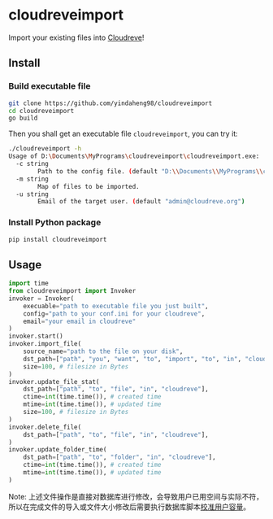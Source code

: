 # cloudreveimport

Import your existing files into [Cloudreve](https://github.com/cloudreve/Cloudreve)!

## Install

### Build executable file

```sh
git clone https://github.com/yindaheng98/cloudreveimport
cd cloudreveimport
go build
```

Then you shall get an executable file `cloudreveimport`, you can try it:

```sh
./cloudreveimport -h
Usage of D:\Documents\MyPrograms\cloudreveimport\cloudreveimport.exe:
  -c string
        Path to the config file. (default "D:\\Documents\\MyPrograms\\cloudreveimport\\conf.ini")
  -m string
        Map of files to be imported.
  -u string
        Email of the target user. (default "admin@cloudreve.org")
```

### Install Python package

```sh
pip install cloudreveimport
```

## Usage

```python
import time
from cloudreveimport import Invoker
invoker = Invoker(
    execuable="path to executable file you just built",
    config="path to your conf.ini for your cloudreve",
    email="your email in cloudreve"
)
invoker.start()
invoker.import_file(
    source_name="path to the file on your disk",
    dst_path=["path", "you", "want", "to", "import", "to", "in", "cloudreve"],
    size=100, # filesize in Bytes
)
invoker.update_file_stat(
    dst_path=["path", "to", "file", "in", "cloudreve"],
    ctime=int(time.time()), # created time
    mtime=int(time.time()), # updated time
    size=100, # filesize in Bytes
)
invoker.delete_file(
    dst_path=["path", "to", "file", "in", "cloudreve"],
)
invoker.update_folder_time(
    dst_path=["path", "to", "folder", "in", "cloudreve"],
    ctime=int(time.time()), # created time
    mtime=int(time.time()), # updated time
)
```

Note: 上述文件操作是直接对数据库进行修改，会导致用户已用空间与实际不符，所以在完成文件的导入或文件大小修改后需要执行数据库脚本[校准用户容量](https://docs.cloudreve.org/v/en/manage/db-script#xiao-zhun-yong-hu-rong-liang)。